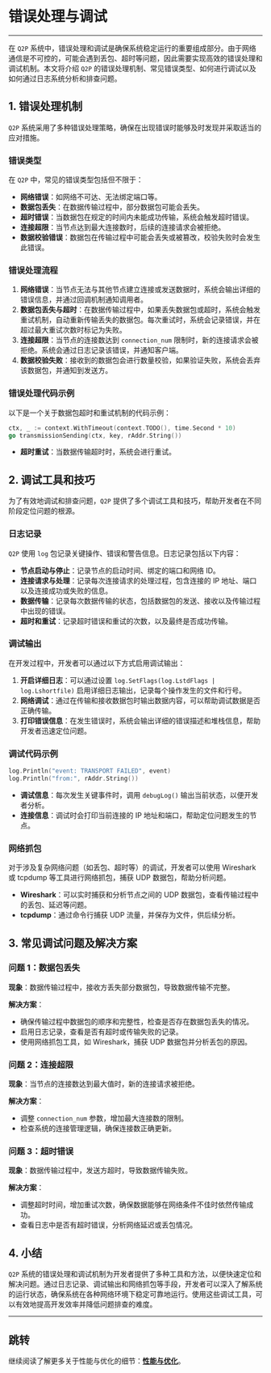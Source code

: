 # 错误处理与调试

---

在 `Q2P` 系统中，错误处理和调试是确保系统稳定运行的重要组成部分。由于网络通信是不可控的，可能会遇到丢包、超时等问题，因此需要实现高效的错误处理和调试机制。本文将介绍 `Q2P` 的错误处理机制、常见错误类型、如何进行调试以及如何通过日志系统分析和排查问题。

## 1. 错误处理机制

`Q2P` 系统采用了多种错误处理策略，确保在出现错误时能够及时发现并采取适当的应对措施。

### 错误类型

在 `Q2P` 中，常见的错误类型包括但不限于：

- **网络错误**：如网络不可达、无法绑定端口等。
- **数据包丢失**：在数据传输过程中，部分数据包可能会丢失。
- **超时错误**：当数据包在规定的时间内未能成功传输，系统会触发超时错误。
- **连接超限**：当节点达到最大连接数时，后续的连接请求会被拒绝。
- **数据校验错误**：数据包在传输过程中可能会丢失或被篡改，校验失败时会发生此错误。

### 错误处理流程

1. **网络错误**：当节点无法与其他节点建立连接或发送数据时，系统会输出详细的错误信息，并通过回调机制通知调用者。
2. **数据包丢失与超时**：在数据传输过程中，如果丢失数据包或超时，系统会触发重试机制，自动重新传输丢失的数据包。每次重试时，系统会记录错误，并在超过最大重试次数时标记为失败。
3. **连接超限**：当节点的连接数达到 `connection_num` 限制时，新的连接请求会被拒绝。系统会通过日志记录该错误，并通知客户端。
4. **数据校验失败**：接收到的数据包会进行数量校验，如果验证失败，系统会丢弃该数据包，并通知到发送方。

### 错误处理代码示例

以下是一个关于数据包超时和重试机制的代码示例：

```go
ctx, _ := context.WithTimeout(context.TODO(), time.Second * 10)
go transmissionSending(ctx, key, rAddr.String())
```

- **超时重试**：当数据传输超时时，系统会进行重试。

## 2. 调试工具和技巧

为了有效地调试和排查问题，`Q2P` 提供了多个调试工具和技巧，帮助开发者在不同阶段定位问题的根源。

### 日志记录

`Q2P` 使用 `log` 包记录关键操作、错误和警告信息。日志记录包括以下内容：

- **节点启动与停止**：记录节点的启动时间、绑定的端口和网络 ID。
- **连接请求与处理**：记录每次连接请求的处理过程，包含连接的 IP 地址、端口以及连接成功或失败的信息。
- **数据传输**：记录每次数据传输的状态，包括数据包的发送、接收以及传输过程中出现的错误。
- **超时和重试**：记录超时错误和重试的次数，以及最终是否成功传输。

### 调试输出

在开发过程中，开发者可以通过以下方式启用调试输出：

1. **开启详细日志**：可以通过设置 `log.SetFlags(log.LstdFlags | log.Lshortfile)` 启用详细日志输出，记录每个操作发生的文件和行号。
2. **网络调试**：通过在传输和接收数据包时输出数据内容，可以帮助调试数据是否正确传输。
3. **打印错误信息**：在发生错误时，系统会输出详细的错误描述和堆栈信息，帮助开发者迅速定位问题。

### 调试代码示例

```go
log.Println("event: TRANSPORT FAILED", event)
log.Println("from:", rAddr.String())
```

- **调试信息**：每次发生关键事件时，调用 `debugLog()` 输出当前状态，以便开发者分析。
- **连接信息**：调试时会打印当前连接的 IP 地址和端口，帮助定位问题发生的节点。

### 网络抓包

对于涉及复杂网络问题（如丢包、超时等）的调试，开发者可以使用 Wireshark 或 tcpdump 等工具进行网络抓包，捕获 UDP 数据包，帮助分析问题。

- **Wireshark**：可以实时捕获和分析节点之间的 UDP 数据包，查看传输过程中的丢包、延迟等问题。
- **tcpdump**：通过命令行捕获 UDP 流量，并保存为文件，供后续分析。

## 3. 常见调试问题及解决方案

### 问题 1：数据包丢失

**现象**：数据传输过程中，接收方丢失部分数据包，导致数据传输不完整。

**解决方案**：
- 确保传输过程中数据包的顺序和完整性，检查是否存在数据包丢失的情况。
- 启用日志记录，查看是否有超时或传输失败的记录。
- 使用网络抓包工具，如 Wireshark，捕获 UDP 数据包并分析丢包的原因。

### 问题 2：连接超限

**现象**：当节点的连接数达到最大值时，新的连接请求被拒绝。

**解决方案**：
- 调整 `connection_num` 参数，增加最大连接数的限制。
- 检查系统的连接管理逻辑，确保连接数正确更新。

### 问题 3：超时错误

**现象**：数据传输过程中，发送方超时，导致数据传输失败。

**解决方案**：
- 调整超时时间，增加重试次数，确保数据能够在网络条件不佳时依然传输成功。
- 查看日志中是否有超时错误，分析网络延迟或丢包情况。

## 4. 小结

`Q2P` 系统的错误处理和调试机制为开发者提供了多种工具和方法，以便快速定位和解决问题。通过日志记录、调试输出和网络抓包等手段，开发者可以深入了解系统的运行状态，确保系统在各种网络环境下稳定可靠地运行。使用这些调试工具，可以有效地提高开发效率并降低问题排查的难度。

---

## 跳转

继续阅读了解更多关于性能与优化的细节：[**性能与优化**](08_performance_and_optimization.md)。
